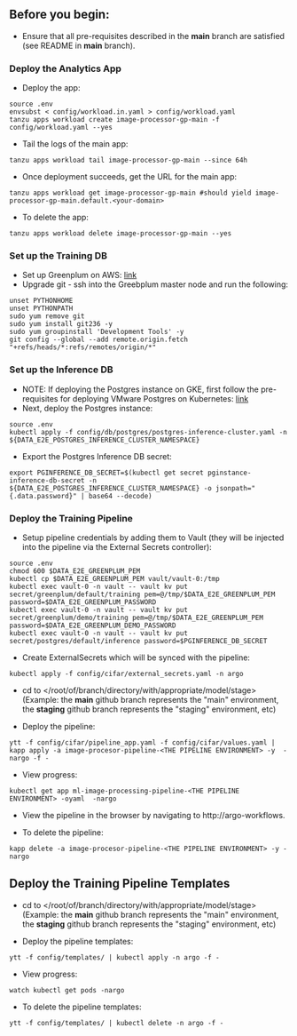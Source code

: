 ## Before you begin:
* Ensure that all pre-requisites described in the **main** branch are satisfied (see README in **main** branch).

### Deploy the Analytics App

* Deploy the app:
```
source .env
envsubst < config/workload.in.yaml > config/workload.yaml
tanzu apps workload create image-processor-gp-main -f config/workload.yaml --yes
```

* Tail the logs of the main app:
```
tanzu apps workload tail image-processor-gp-main --since 64h
```

* Once deployment succeeds, get the URL for the main app:
```
tanzu apps workload get image-processor-gp-main #should yield image-processor-gp-main.default.<your-domain>
```

* To delete the app:
```
tanzu apps workload delete image-processor-gp-main --yes
```

### Set up the Training DB

* Set up Greenplum on AWS: <a href="https://aws.amazon.com/blogs/apn/vmware-greenplum-on-aws-parallel-postgres-for-enterprise-analytics-at-scale/" target="_blank">link</a>
* Upgrade git - ssh into the Greebplum master node and run the following:
```
unset PYTHONHOME
unset PYTHONPATH
sudo yum remove git
sudo yum install git236 -y
sudo yum groupinstall 'Development Tools' -y
git config --global --add remote.origin.fetch "+refs/heads/*:refs/remotes/origin/*"
```

### Set up the Inference DB
* NOTE: If deploying the Postgres instance on GKE, first follow the pre-requisites for deploying VMware Postgres on Kubernetes: <a href="https://docs.vmware.com/en/VMware-SQL-with-Postgres-for-Kubernetes/1.5/vmware-postgres-k8s/GUID-prepare-gke.html" target="_blank">link</a>
* Next, deploy the Postgres instance:
```
source .env
kubectl apply -f config/db/postgres/postgres-inference-cluster.yaml -n ${DATA_E2E_POSTGRES_INFERENCE_CLUSTER_NAMESPACE}
```

* Export the Postgres Inference DB secret:
```
export PGINFERENCE_DB_SECRET=$(kubectl get secret pginstance-inference-db-secret -n ${DATA_E2E_POSTGRES_INFERENCE_CLUSTER_NAMESPACE} -o jsonpath="{.data.password}" | base64 --decode)
```

### Deploy the Training Pipeline
* Setup pipeline credentials by adding them to Vault (they will be injected into the pipeline via the External Secrets controller):
```
source .env
chmod 600 $DATA_E2E_GREENPLUM_PEM
kubectl cp $DATA_E2E_GREENPLUM_PEM vault/vault-0:/tmp
kubectl exec vault-0 -n vault -- vault kv put secret/greenplum/default/training pem=@/tmp/$DATA_E2E_GREENPLUM_PEM password=$DATA_E2E_GREENPLUM_PASSWORD
kubectl exec vault-0 -n vault -- vault kv put secret/greenplum/demo/training pem=@/tmp/$DATA_E2E_GREENPLUM_PEM password=$DATA_E2E_GREENPLUM_DEMO_PASSWORD
kubectl exec vault-0 -n vault -- vault kv put secret/postgres/default/inference password=$PGINFERENCE_DB_SECRET
```

* Create ExternalSecrets which will be synced with the pipeline:
```
kubectl apply -f config/cifar/external_secrets.yaml -n argo
```

* cd to </root/of/branch/directory/with/appropriate/model/stage> 
(Example: the **main** github branch represents the "main" environment, the **staging** github branch represents the "staging" environment, etc)

* Deploy the pipeline:
```
ytt -f config/cifar/pipeline_app.yaml -f config/cifar/values.yaml | kapp apply -a image-procesor-pipeline-<THE PIPELINE ENVIRONMENT> -y  -nargo -f -
```

* View progress:
```
kubectl get app ml-image-processing-pipeline-<THE PIPELINE ENVIRONMENT> -oyaml  -nargo
```

* View the pipeline in the browser by navigating to http://argo-workflows.<your-domain-name>

* To delete the pipeline:
```
kapp delete -a image-procesor-pipeline-<THE PIPELINE ENVIRONMENT> -y -nargo
```

## Deploy the Training Pipeline Templates
* cd to </root/of/branch/directory/with/appropriate/model/stage>
  (Example: the **main** github branch represents the "main" environment, the **staging** github branch represents the "staging" environment, etc)

* Deploy the pipeline templates:
```
ytt -f config/templates/ | kubectl apply -n argo -f -
```

* View progress:
```
watch kubectl get pods -nargo
```

* To delete the pipeline templates:
```
ytt -f config/templates/ | kubectl delete -n argo -f -
```
